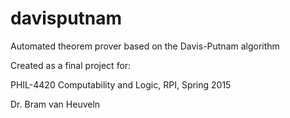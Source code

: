 # davisputnam
Automated theorem prover based on the Davis-Putnam algorithm

Created as a final project for:

PHIL-4420 Computability and Logic, RPI, Spring 2015

Dr. Bram van Heuveln
